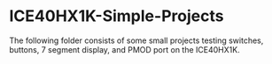 # ICE40HX1K-Simple-Projects

The following folder consists of some small projects testing switches, buttons, 7 segment display, and PMOD port on the ICE40HX1K.  
